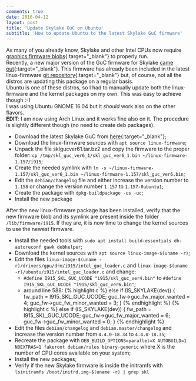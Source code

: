 ```yaml
---                                                                                     
comments: true
date: 2016-04-12
layout: post
title: 'Update Skylake GuC on Ubuntu'
subtitle: 'How to update Ubuntu to the latest Skylake GuC firmware'
---
```


As many of you already know, Skylake and other Intel CPUs now require [graphics firmware blobs](http://www.phoronix.com/scan.php?page=news_item&px=intel-skl-bxt-firmware-blobs){:target="_blank"} to properly run.<br>
Recently, a new major version of the GuC firmware for Skylake [came out](https://01.org/linuxgraphics/downloads/skylake-guc-6.1){:target="_blank"}. This firmware has already been included in the latest linux-firmware [git repository](http://git.kernel.org/cgit/linux/kernel/git/firmware/linux-firmware.git/commit/?id=0a0c97667d0e80c56de8fd999d17bf2b553aab8f){:target="_blank"} but, of course, not all the distros are updating this package on a regular basis.<br>Ubuntu is one of these distros, so I had to manually update both the linux-firmware and the kernel packages on my own. This was easy to achieve though :-)
<br>I was using Ubuntu GNOME 16.04 but it _should_ work also on the other flavors.
<br>**EDIT**: I am now using Arch Linux and it works fine also on it. The procedure is slightly different though (no need to create deb packages).

- Download the latest Skylake GuC from [here](https://01.org/linuxgraphics/downloads/skylake-guc-6.1){:target="_blank"};
- Download the linux-firmware sources with `apt source linux-firmware`;
- Unpack the file sklgucver61.tar.bz2 and copy the firmware to the proper folder: `cp /tmp/skl_guc_ver6_1/skl_guc_ver6_1.bin ~/linux-firmware-1.157/i915`;
- Create the needed symlink with `ln -s ~/linux-firmware-1.157/skl_guc_ver6_1.bin ~/linux-firmware-1.157/skl_guc_ver6.bin`;
- Edit the `debian/changelog` file and either increase the version number to `1.158` or change the version number `1.157` to `1.157-0ubuntu1`;
- Create the package with `dpkg-buildpackage -us -uc`;
- Install the new package

After the new linux-firmware package has been installed, verify that the new firmware blob and its symlink are present inside the folder `/lib/firmware/i915`. If they are, it is now time to change the kernel sources to use the newest firmware.

- Install the needed tools with `sudo apt install build-essentials dh-autoreconf gawk debhelper`;
- Download the kernel sources with `apt source linux-image-$(uname -r)`;
- Edit the files `linux-image-$(uname -r)/drivers/gpu/drm/i915/intel_guc_loader.c` and `linux-image-$(uname -r)/ubuntu/i915/intel_guc_loader.c` and change:
	- `#define I915_SKL_GUC_UCODE "i915/skl_guc_ver4.bin"` to `#define I915_SKL_GUC_UCODE "i915/skl_guc_ver6.bin"`;
	- around line 588:
		{% highlight c %}
		else if (IS_SKYLAKE(dev)) {
			fw_path = I915_SKL_GUC_UCODE;
			guc_fw->guc_fw_major_wanted = 4;
			guc_fw->guc_fw_minor_wanted = 3;
		}
		{% endhighlight %}
		{% highlight c %}
		else if (IS_SKYLAKE(dev)) {
			fw_path = I915_SKL_GUC_UCODE;
			guc_fw->guc_fw_major_wanted = 6;
			guc_fw->guc_fw_minor_wanted = 0;
		}
		{% endhighlight %}
- Edit the files `debian/changelog` and `debian.master/changelog` and increase the version number from `4.4.0-18.34` to `4.4.0-18.35`;
- Recreate the package with `DEB_BUILD_OPTIONS=parallel=X AUTOBUILD=1 NOEXTRAS=1 fakeroot debian/rules binary-generic` where X is the number of CPU cores available on your system;
- Install the new packages;
- Verify if the new Skylake firmware is inside the initramfs with `lsinitramfs /boot/initrd.img-$(uname -r) | grep skl`
